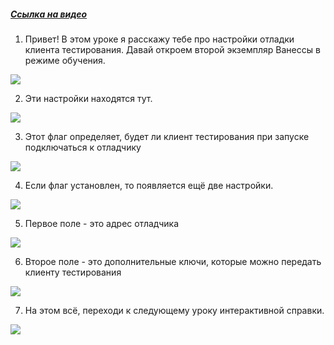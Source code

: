 ﻿##### [Ссылка на видео](https://youtu.be/WvARTrlLHAs)

001. Привет! В этом уроке я расскажу тебе про настройки отладки клиента тестирования. Давай откроем второй экземпляр Ванессы в режиме обучения.

![](https://vanessa-files.do.bit-erp.ru/Doc/1.2.041.1/MD/Глава02/images/000_ЗакладкаСервисНастройкиКлиентовТестированияОтладкаКлиентаТестирования.png)

002. Эти настройки находятся тут.

![](https://vanessa-files.do.bit-erp.ru/Doc/1.2.041.1/MD/Глава02/images/009_ЗакладкаСервисНастройкиКлиентовТестированияОтладкаКлиентаТестирования.png)

003. Этот флаг определяет, будет ли клиент тестирования при запуске подключаться к отладчику

![](https://vanessa-files.do.bit-erp.ru/Doc/1.2.041.1/MD/Глава02/images/014_ЗакладкаСервисНастройкиКлиентовТестированияОтладкаКлиентаТестирования.png)

004. Если флаг установлен, то появляется ещё две настройки.

![](https://vanessa-files.do.bit-erp.ru/Doc/1.2.041.1/MD/Глава02/images/018_ЗакладкаСервисНастройкиКлиентовТестированияОтладкаКлиентаТестирования.png)

005. Первое поле - это адрес отладчика

![](https://vanessa-files.do.bit-erp.ru/Doc/1.2.041.1/MD/Глава02/images/021_ЗакладкаСервисНастройкиКлиентовТестированияОтладкаКлиентаТестирования.png)

006. Второе поле - это дополнительные ключи, которые можно передать клиенту тестирования

![](https://vanessa-files.do.bit-erp.ru/Doc/1.2.041.1/MD/Глава02/images/026_ЗакладкаСервисНастройкиКлиентовТестированияОтладкаКлиентаТестирования.png)

007. На этом всё, переходи к следующему уроку интерактивной справки.

![](https://vanessa-files.do.bit-erp.ru/Doc/1.2.041.1/MD/Глава02/images/029_ЗакладкаСервисНастройкиКлиентовТестированияОтладкаКлиентаТестирования.png)
